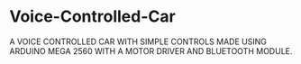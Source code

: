 # Voice-Controlled-Car
A VOICE CONTROLLED CAR WITH SIMPLE CONTROLS MADE USING ARDUINO MEGA 2560 WITH A MOTOR DRIVER AND BLUETOOTH MODULE.
